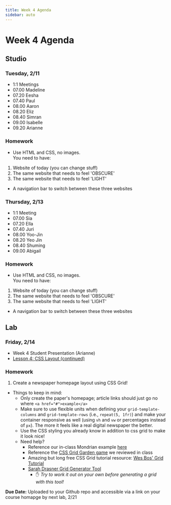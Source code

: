 ```yaml
---
title: Week 4 Agenda
sidebar: auto
---
```


# Week 4 Agenda

## Studio

### Tuesday, 2/11

- 1:1 Meetings
- 07.00 Madeline
- 07.20 Eesha
- 07.40 Paul
- 08.00 Aaron
- 08.20 Eliz
- 08.40 Simran
- 09.00 Isabelle
- 09.20 Arianne

### Homework

- Use HTML and CSS, no images. <br>
  You need to have:

1. Website of today (you can change stuff)
2. The same website that needs to feel 'OBSCURE'
3. The same website that needs to feel 'LIGHT'

- A navigation bar to switch between these three websites

### Thursday, 2/13

- 1:1 Meeting
- 07.00 Sia
- 07.20 Ella
- 07.40 Juri
- 08.00 Yoo-Jin
- 08.20 Yeo Jin
- 08.40 Shuming
- 09.00 Abigail

### Homework

- Use HTML and CSS, no images. <br>
  You need to have:

1. Website of today (you can change stuff)
2. The same website that needs to feel 'OBSCURE'
3. The same website that needs to feel 'LIGHT'

- A navigation bar to switch between these three websites

## Lab

### Friday, 2/14

- Week 4 Student Presentation (Arianne)
- [Lesson 4: CSS Layout (continued)](../lessons/lab/lesson-4)

### Homework

1. Create a newspaper homepage layout using CSS Grid!

- Things to keep in mind:
  - Only create the paper's homepage; article links should just go no where `<a href="#">example</a>`
  - Make sure to use flexible units when defining your `grid-template-columns` and `grid-template-rows` (i.e., `repeat(5, 1fr)`) and make your container responsive as well (using `vh` and `vw` or percentages instead of `px`). The more it feels like a real digital newspaper the better.
  - Use the CSS styling you already know in addition to css grid to make it look nice!
  - Need help?
    - Reference our in-class Mondrian example [here](https://codepen.io/andrew_levinson/pen/RwPrdzv)
    - Reference the [CSS Grid Garden game](https://cssgridgarden.com/) we reviewed in class
    - Amazing but long free CSS Grid tutorial resource: [Wes Bos' Grid Tutorial](https://cssgrid.io/)
    - [Sarah Drasner Grid Generator Tool](https://cssgrid-generator.netlify.com/)
      - :hand: _Try to work it out on your own before generating a grid with this tool!_

<b>Due Date:</b> Uploaded to your Github repo and accessible via a link on your course homapge by next lab, 2/21

